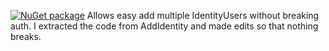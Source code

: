 [![NuGet package][nuget.badge]][nuget.page]
Allows easy add multiple IdentityUsers without breaking auth. I extracted the code from AddIdentity and made edits so that nothing breaks.

[nuget.badge]: https://img.shields.io/nuget/v/Lavshyak.AspNetCore.Identity.Extensions
[nuget.page]: https://www.nuget.org/packages/Lavshyak.AspNetCore.Identity.Extensions
